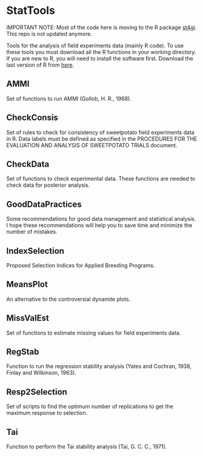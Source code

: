 StatTools
============

IMPORTANT NOTE: Most of the code here is moving to the R package [st4gi](https://github.com/reyzaguirre/st4gi). This repo is not updated anymore.

Tools for the analysis of field experiments data (mainly R code). To use these tools you must download all the R functions in your working directory. If you are new to R, you will need to install the software first. Download the last version of R from [here](http://cran.r-project.org/).

AMMI
-------------------------

Set of functions to run AMMI (Gollob, H. R., 1968).

CheckConsis
-------------------------

Set of rules to check for consistency of sweetpotato field experiments data in R.
Data labels must be defined as specified in the PROCEDURES FOR THE EVALUATION AND ANALYSIS OF SWEETPOTATO TRIALS document.

CheckData
-------------------------

Set of functions to check experimental data. These functions are needed to check data for posterior analysis.

GoodDataPractices
-----------------

Some recommendations for good data management and statistical analysis. I hope these recommendations will help you to save time and minimize the number of mistakes.

IndexSelection
--------------

Proposed Selection Indices for Applied Breeding Programs.

MeansPlot
----------

An alternative to the controversial dynamite plots.

MissValEst
----------

Set of functions to estimate missing values for field experiments data.

RegStab
-------

Function to run the regression stability analysis (Yates and Cochran, 1938, Finlay and Wilkinson, 1963).

Resp2Selection
--------------

Set of scripts to find the optimum number of replications to get the maximum response to selection.

Tai
----------

Function to perform the Tai stability analysis (Tai, G. C. C., 1971).
